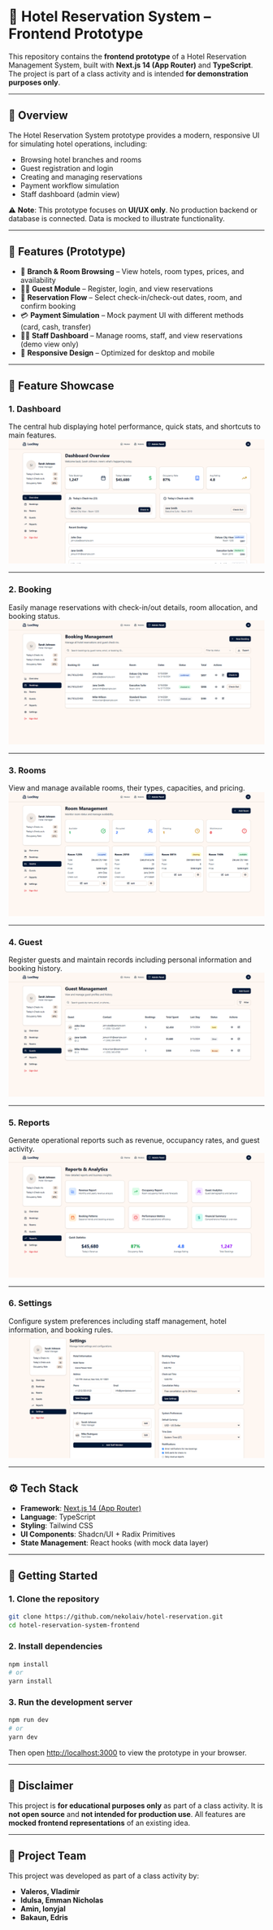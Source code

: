 # 🏨 Hotel Reservation System – Frontend Prototype

This repository contains the **frontend prototype** of a Hotel Reservation Management System, built with **Next.js 14 (App Router)** and **TypeScript**.
The project is part of a class activity and is intended **for demonstration purposes only**.

---

## 📌 Overview

The Hotel Reservation System prototype provides a modern, responsive UI for simulating hotel operations, including:

* Browsing hotel branches and rooms
* Guest registration and login
* Creating and managing reservations
* Payment workflow simulation
* Staff dashboard (admin view)

⚠️ **Note**: This prototype focuses on **UI/UX only**. No production backend or database is connected. Data is mocked to illustrate functionality.

---

## 🎨 Features (Prototype)

* 🏢 **Branch & Room Browsing** – View hotels, room types, prices, and availability
* 🙍‍♂️ **Guest Module** – Register, login, and view reservations
* 📅 **Reservation Flow** – Select check-in/check-out dates, room, and confirm booking
* 💳 **Payment Simulation** – Mock payment UI with different methods (card, cash, transfer)
* 👨‍💼 **Staff Dashboard** – Manage rooms, staff, and view reservations (demo view only)
* 📱 **Responsive Design** – Optimized for desktop and mobile

---

## 📸 Feature Showcase

### 1. Dashboard
The central hub displaying hotel performance, quick stats, and shortcuts to main features.  
![Dashboard](./public/core-ui/dashboard.png)

---

### 2. Booking
Easily manage reservations with check-in/out details, room allocation, and booking status.  
![Booking](./public/core-ui/booking.png)

---

### 3. Rooms
View and manage available rooms, their types, capacities, and pricing.  
![Rooms](./public/core-ui/rooms.png)

---

### 4. Guest
Register guests and maintain records including personal information and booking history.  
![Guest](./public/core-ui/guest.png)

---

### 5. Reports
Generate operational reports such as revenue, occupancy rates, and guest activity.  
![Reports](./public/core-ui/reports.png)

---

### 6. Settings
Configure system preferences including staff management, hotel information, and booking rules.  
![Settings](./public/core-ui/settings.png)



---

## ⚙️ Tech Stack

* **Framework**: [Next.js 14 (App Router)](https://nextjs.org/)
* **Language**: TypeScript
* **Styling**: Tailwind CSS
* **UI Components**: Shadcn/UI + Radix Primitives
* **State Management**: React hooks (with mock data layer)

---

## 🚀 Getting Started

### 1. Clone the repository

```bash
git clone https://github.com/nekolaiv/hotel-reservation.git
cd hotel-reservation-system-frontend
```

### 2. Install dependencies

```bash
npm install
# or
yarn install
```

### 3. Run the development server

```bash
npm run dev
# or
yarn dev
```

Then open [http://localhost:3000](http://localhost:3000) to view the prototype in your browser.

---

## 📜 Disclaimer

This project is **for educational purposes only** as part of a class activity.
It is **not open source** and **not intended for production use**.
All features are **mocked frontend representations** of an existing idea.

---

## 👥 Project Team

This project was developed as part of a class activity by:

* **Valeros, Vladimir** 
* **Idulsa, Emman Nicholas** 
* **Amin, Ionyjal** 
* **Bakaun, Edris**
